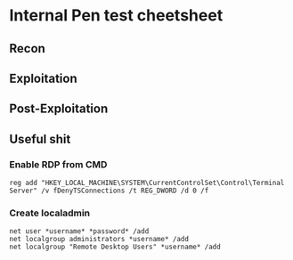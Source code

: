 # Internal Pen test cheetsheet

## Recon




## Exploitation


## Post-Exploitation


## Useful shit

### Enable RDP from CMD
```
reg add "HKEY_LOCAL_MACHINE\SYSTEM\CurrentControlSet\Control\Terminal Server" /v fDenyTSConnections /t REG_DWORD /d 0 /f
```

### Create localadmin
```
net user *username* *password* /add
net localgroup administrators *username* /add
net localgroup "Remote Desktop Users" *username* /add
```
